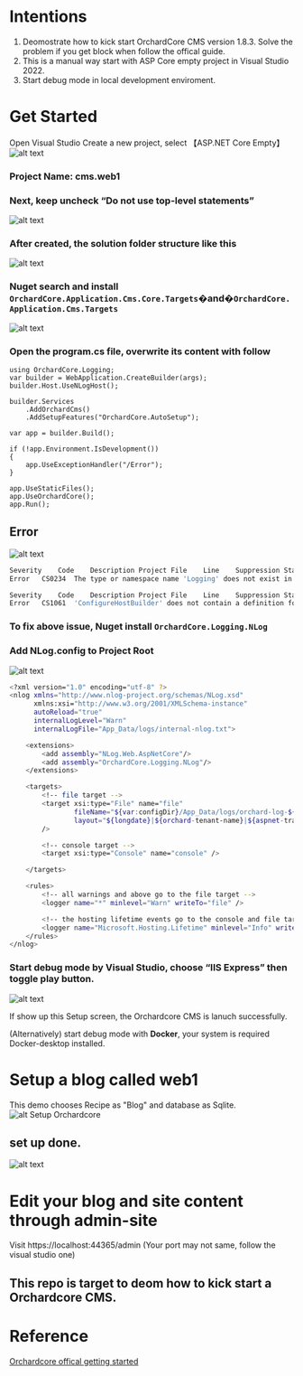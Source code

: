 # Intentions

1. Deomostrate how to kick start OrchardCore CMS version 1.8.3. Solve the problem if you get block when follow the offical guide. 
2. This is a manual way start with ASP Core empty project in Visual Studio 2022. 
3. Start debug mode in local development enviroment.


# Get Started
Open Visual Studio Create a new project, select 【ASP.NET Core Empty】
![alt text](Assets/CreateProj.png)

### Project Name: cms.web1 

### Next, keep uncheck “Do not use top-level statements”
![alt text](Assets/image.png)

### After created, the solution folder structure like this 
![alt text](Assets/image-1.png)
 

### Nuget search and install `OrchardCore.Application.Cms.Core.Targets`�and�`OrchardCore.Application.Cms.Targets`
![alt text](<Assets/Untitled (2).png>)


### Open the program.cs file, overwrite its content with follow 
```
using OrchardCore.Logging;
var builder = WebApplication.CreateBuilder(args);
builder.Host.UseNLogHost();

builder.Services
    .AddOrchardCms()
    .AddSetupFeatures("OrchardCore.AutoSetup");

var app = builder.Build();

if (!app.Environment.IsDevelopment())
{
    app.UseExceptionHandler("/Error");
}

app.UseStaticFiles();
app.UseOrchardCore();
app.Run();
```


## Error
![alt text](<Assets/Untitled (3).png>)

```bash
Severity	Code	Description	Project	File	Line	Suppression State
Error	CS0234	The type or namespace name 'Logging' does not exist in the namespace 'OrchardCore' (are you missing an assembly reference?)	cms.web1	C:\xxx\cms.web1\Program.cs	1	Active

Severity	Code	Description	Project	File	Line	Suppression State
Error	CS1061	'ConfigureHostBuilder' does not contain a definition for 'UseNLogHost' and no accessible extension method 'UseNLogHost' accepting a first argument of type 'ConfigureHostBuilder' could be found (are you missing a using directive or an assembly reference?)	cms.web1	C:\xxx\cms.web1\Program.cs	5	Active

```

### To fix above issue, Nuget install `OrchardCore.Logging.NLog`  
 

### Add NLog.config to Project Root 
![alt text](<Assets/Untitled (4).png>)

```bash 
<?xml version="1.0" encoding="utf-8" ?>
<nlog xmlns="http://www.nlog-project.org/schemas/NLog.xsd"
      xmlns:xsi="http://www.w3.org/2001/XMLSchema-instance"
      autoReload="true"
      internalLogLevel="Warn"
      internalLogFile="App_Data/logs/internal-nlog.txt">

    <extensions>
        <add assembly="NLog.Web.AspNetCore"/>
        <add assembly="OrchardCore.Logging.NLog"/>
    </extensions>

    <targets>
        <!-- file target -->
        <target xsi:type="File" name="file"
                fileName="${var:configDir}/App_Data/logs/orchard-log-${shortdate}.log"
                layout="${longdate}|${orchard-tenant-name}|${aspnet-traceidentifier}|${event-properties:item=EventId}|${logger}|${uppercase:${level}}|${message} ${exception:format=ToString,StackTrace}"
        />

        <!-- console target -->
        <target xsi:type="Console" name="console" />

    </targets>

    <rules>
        <!-- all warnings and above go to the file target -->
        <logger name="*" minlevel="Warn" writeTo="file" />

        <!-- the hosting lifetime events go to the console and file targets -->
        <logger name="Microsoft.Hosting.Lifetime" minlevel="Info" writeTo="file, console" />
    </rules>
</nlog>
```

### Start debug mode by Visual Studio, choose “IIS Express” then toggle play button.
![alt text](<Assets/Untitled (5).png>)

If show up this Setup screen, the Orchardcore CMS is lanuch successfully. 

(Alternatively) start debug mode with **Docker**, your system is required Docker-desktop installed.


# Setup a blog called web1
This demo chooses Recipe as "Blog" and database as Sqlite. 
![alt Setup Orchardcore](<Assets/Untitled (6).png>) 


## set up done.
![alt text](<Assets/Untitled (7).png>)



# Edit your blog and site content through admin-site

Visit https://localhost:44365/admin  (Your port may not same, follow the visual studio one)


## This repo is target to deom how to kick start a Orchardcore CMS.   

# Reference 

[Orchardcore offical getting started](https://docs.orchardcore.net/en/latest/getting-started/templates/)
